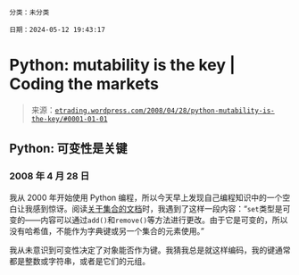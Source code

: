 ```

分类：未分类

日期：2024-05-12 19:43:17

```

# Python: mutability is the key | Coding the markets

> 来源：[`etrading.wordpress.com/2008/04/28/python-mutability-is-the-key/#0001-01-01`](https://etrading.wordpress.com/2008/04/28/python-mutability-is-the-key/#0001-01-01)

## Python: 可变性是关键

### 2008 年 4 月 28 日

我从 2000 年开始使用 Python 编程，所以今天早上发现自己编程知识中的一个空白让我感到惊讶。阅读[关于集合的文档](http://www.python.org/doc/2.4.1/lib/types-set.html)时，我遇到了这样一段内容：“`set`类型是可变的——内容可以通过`add()`和`remove()`等方法进行更改。由于它是可变的，所以没有哈希值，不能作为字典键或另一个集合的元素使用。”

我从未意识到可变性决定了对象能否作为键。我猜我总是就这样编码，我的键通常都是整数或字符串，或者是它们的元组。
